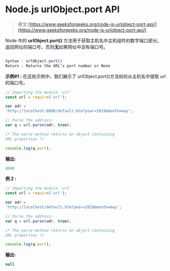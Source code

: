 # Node.js urlObject.port API

> 原文:[https://www.geeksforgeeks.org/node-js-urlobject-port-api/](https://www.geeksforgeeks.org/node-js-urlobject-port-api/)

Node 中的 **urlObject.port()** 方法用于获取主机名中主机组件的数字端口部分。
返回网址的端口号，否则**无**如果网址中没有端口号。

```js

Syntax : urlObject.port()
Return : Returns the URL’s port number or None

```

**示例#1 :** 在这些示例中，我们展示了 urlObject.port()方法如何从主机名中提取 url 的端口号。

```js
// Importing the module 'url' 
const url = require('url'); 

var adr = 
'http://localhost:8080/default.htm?year=2019&month=may'; 

// Parse the address: 
var q = url.parse(adr, true); 

/* The parse method returns an object containing 
URL properties */

console.log(q.port); 
```

**输出:**

```js
8080

```

**例 2 :**

```js
// Importing the module 'url' 
const url = require('url'); 

var adr = 
'http://localhost/default.htm?year=2019&month=may'; 

// Parse the address: 
var q = url.parse(adr, true); 

/* The parse method returns an object containing 
URL properties */

console.log(q.port); 
```

**输出:**

```js
null

```